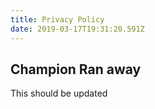 ```yaml
---
title: Privacy Policy
date: 2019-03-17T19:31:20.591Z
---
```

## Champion Ran away

This should be updated
